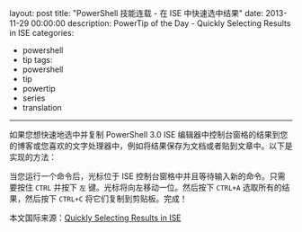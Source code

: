 layout: post
title: "PowerShell 技能连载 - 在 ISE 中快速选中结果"
date: 2013-11-29 00:00:00
description: PowerTip of the Day - Quickly Selecting Results in ISE
categories:
- powershell
- tip
tags:
- powershell
- tip
- powertip
- series
- translation
---
如果您想快速地选中并复制 PowerShell 3.0 ISE 编辑器中控制台窗格的结果到您的博客或您喜欢的文字处理器中，例如将结果保存为文档或者贴到文章中。以下是实现的方法：

当您运行一个命令后，光标位于 ISE 控制台窗格中并且等待输入新的命令。只需要按住 `CTRL` 并按下 `左` 键。光标将向左移动一位。然后按下 `CTRL+A` 选取所有的结果，然后按下 `CTRL+C` 将它们复制到剪贴板。完成！

<!--more-->
本文国际来源：[Quickly Selecting Results in ISE](http://community.idera.com/powershell/powertips/b/tips/posts/quickly-selecting-results-in-ise)
